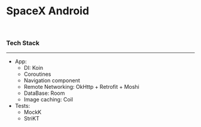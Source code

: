 # SpaceX Android

<br>

### Tech Stack

<hr>

- App:
  - DI: Koin
  - Coroutines
  - Navigation component
  - Remote Networking: OkHttp + Retrofit + Moshi
  - DataBase: Room
  - Image caching: Coil
- Tests:
  - MockK
  - StriKT

<br>
